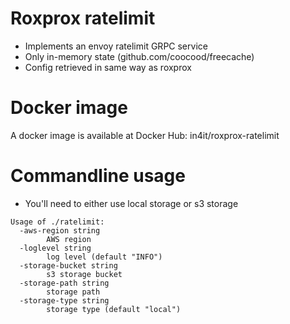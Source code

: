 # Roxprox ratelimit
* Implements an envoy ratelimit GRPC service
* Only in-memory state (github.com/coocood/freecache)
* Config retrieved in same way as roxprox

# Docker image
A docker image is available at Docker Hub: in4it/roxprox-ratelimit

# Commandline usage
* You'll need to either use local storage or s3 storage
```
Usage of ./ratelimit:
  -aws-region string
        AWS region
  -loglevel string
        log level (default "INFO")
  -storage-bucket string
        s3 storage bucket
  -storage-path string
        storage path
  -storage-type string
        storage type (default "local")
```